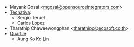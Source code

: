 - Mayank Gosai \<<mgosai@opensourceintegrators.com>\>
- [Tecnativa](https://www.tecnativa.com):
  - Sergio Teruel
  - Carlos Lopez
- Tharathip Chaweewongphan \<<tharathipc@ecosoft.co.th>\>
- [Quartile](https://www.quartile.co):
  - Aung Ko Ko Lin
